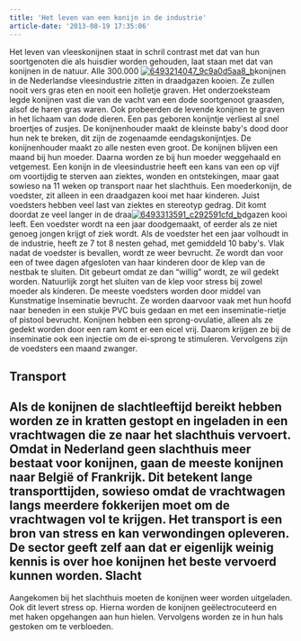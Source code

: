 ```yaml
---
title: 'Het leven van een konijn in de industrie'
article-date: '2013-08-19 17:35:06'
---
```


Het leven van vleeskonijnen staat in schril contrast met dat van hun soortgenoten die als huisdier worden gehouden, laat staan met dat van konijnen in de natuur. Alle 300.000 [![6493214047_9c9a0d5aa8_b](http://www.ongehoord.info/wp-content/uploads/2013/08/6493214047_9c9a0d5aa8_b-300x200.jpg)](http://www.ongehoord.info/wp-content/uploads/2013/08/6493214047_9c9a0d5aa8_b.jpg)konijnen in de Nederlandse vleesindustrie zitten in draadgazen kooien. Ze zullen nooit vers gras eten en nooit een holletje graven. Het onderzoeksteam legde konijnen vast die van de vacht van een dode soortgenoot graasden, alsof de haren gras waren. Ook probeerden de levende konijnen te graven in het lichaam van dode dieren. Een pas geboren konijntje verliest al snel broertjes of zusjes. De konijnenhouder maakt de kleinste baby's dood door hun nek te breken, dit zijn de zogenaamde eendagskonijntjes. De konijnenhouder maakt zo alle nesten even groot. De konijnen blijven een maand bij hun moeder. Daarna worden ze bij hun moeder weggehaald en vetgemest. Een konijn in de vleesindustrie heeft een kans van een op vijf om voortijdig te sterven aan ziektes, wonden en ontstekingen, maar gaat sowieso na 11 weken op transport naar het slachthuis. Een moederkonijn, de voedster, zit alleen in een draadgazen kooi met haar kinderen. Juist voedsters hebben veel last van ziektes en stereotyp gedrag. Dit komt doordat ze veel langer in de draa[![6493313591_c292591cfd_b](http://www.ongehoord.info/wp-content/uploads/2013/08/6493313591_c292591cfd_b-300x200.jpg)](http://www.ongehoord.info/wp-content/uploads/2013/08/6493313591_c292591cfd_b.jpg)dgazen kooi leeft. Een voedster wordt na een jaar doodgemaakt, of eerder als ze niet genoeg jongen krijgt of ziek wordt. Als de voedster het een jaar volhoudt in de industrie, heeft ze 7 tot 8 nesten gehad, met gemiddeld 10 baby's. Vlak nadat de voedster is bevallen, wordt ze weer bevrucht. Ze wordt dan voor een of twee dagen afgesloten van haar kinderen door de klep van de nestbak te sluiten. Dit gebeurt omdat ze dan “willig” wordt, ze wil gedekt worden. Natuurlijk zorgt het sluiten van de klep voor stress bij zowel moeder als kinderen. De meeste voedsters worden door middel van Kunstmatige Inseminatie bevrucht. Ze worden daarvoor vaak met hun hoofd naar beneden in een stukje PVC buis gedaan en met een inseminatie-rietje of pistool bevrucht. Konijnen hebben een sprong-ovulatie, alleen als ze gedekt worden door een ram komt er een eicel vrij. Daarom krijgen ze bij de inseminatie ook een injectie om de ei-sprong te stimuleren. Vervolgens zijn de voedsters een maand zwanger.

## Transport

## Als de konijnen de slachtleeftijd bereikt hebben worden ze in kratten gestopt en ingeladen in een vrachtwagen die ze naar het slachthuis vervoert. Omdat in Nederland geen slachthuis meer bestaat voor konijnen, gaan de meeste konijnen naar België of Frankrijk. Dit betekent lange transporttijden, sowieso omdat de vrachtwagen langs meerdere fokkerijen moet om de vrachtwagen vol te krijgen. Het transport is een bron van stress en kan verwondingen opleveren. De sector geeft zelf aan dat er eigenlijk weinig kennis is over hoe konijnen het beste vervoerd kunnen worden. Slacht

Aangekomen bij het slachthuis moeten de konijnen weer worden uitgeladen. Ook dit levert stress op. Hierna worden de konijnen geëlectrocuteerd en met haken opgehangen aan hun hielen. Vervolgens worden ze in hun hals gestoken om te verbloeden.
